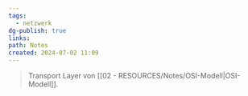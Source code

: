 ```yaml
---
tags:
  - netzwerk
dg-publish: true
links: 
path: Notes
created: 2024-07-02 11:09
---
```

> Transport Layer von [[02 - RESOURCES/Notes/OSI-Modell\|OSI-Modell]].
> 
